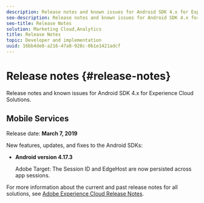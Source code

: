 ```yaml
---
description: Release notes and known issues for Android SDK 4.x for Experience Cloud Solutions.
seo-description: Release notes and known issues for Android SDK 4.x for Experience Cloud Solutions.
seo-title: Release Notes
solution: Marketing Cloud,Analytics
title: Release Notes
topic: Developer and implementation
uuid: 16bb4de8-a216-47a8-928c-0b1e1421adcf
---
```


# Release notes {#release-notes}

Release notes and known issues for Android SDK 4.x for Experience Cloud Solutions.

## Mobile Services

Release date: **March 7, 2019**

New features, updates, and fixes to the Android SDKs:

* **Android version 4.17.3**

  Adobe Target: The Session ID and EdgeHost are now persisted across app sessions.

For more information about the current and past release notes for all solutions, see [Adobe Experience Cloud Release Notes](https://marketing.adobe.com/resources/help/en_US/whatsnew/). 

